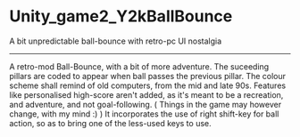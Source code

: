 # Unity_game2_Y2kBallBounce
A bit unpredictable ball-bounce with retro-pc UI nostalgia
________________________________________________________________
A retro-mod Ball-Bounce, with a bit of more adventure.
The suceeding pillars are coded to appear when ball passes the previous pillar.
The colour scheme shall remind of old computers, from the mid and late 90s.
Features like personalised high-score aren't added, as it's meant to be a recreation, and adventure, and not goal-following.
( Things in the game may however change, with my mind :) )
It incorporates the use of right shift-key for ball action, so as to bring one of the less-used keys to use. 
